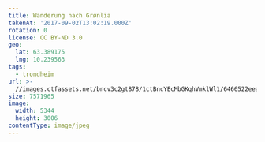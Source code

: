 ```yaml
---
title: Wanderung nach Grønlia
takenAt: '2017-09-02T13:02:19.000Z'
rotation: 0
license: CC BY-ND 3.0
geo:
  lat: 63.389175
  lng: 10.239563
tags:
  - trondheim
url: >-
  //images.ctfassets.net/bncv3c2gt878/1ctBncYEcMbGKqhVmklWl1/6466522eea2b2f5fd682589b27dbe0e9/wanderung-nach-grnlia_37006098515_o
size: 7571965
image:
  width: 5344
  height: 3006
contentType: image/jpeg
---
```



